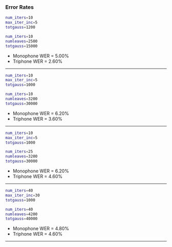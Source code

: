### Error Rates
```sh
num_iters=10
max_iter_inc=5
totgauss=1200

num_iters=10
numleaves=2500
totgauss=15000
```
- Monophone WER = 5.00%
- Triphone WER = 2.60%

----------
```sh
num_iters=10
max_iter_inc=5
totgauss=1000

num_iters=10
numleaves=3200
totgauss=30000
```
- Monophone WER = 6.20%
- Triphone WER = 3.60%

----------
```sh
num_iters=10
max_iter_inc=5
totgauss=1000

num_iters=25
numleaves=3200
totgauss=30000
```
- Monophone WER = 6.20%
- Triphone WER = 4.60%

----------
```sh
num_iters=40
max_iter_inc=30
totgauss=1000

num_iters=40
numleaves=4200
totgauss=40000
```
- Monophone WER = 4.80%
- Triphone WER = 4.60%

----------
